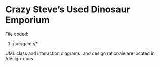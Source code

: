 # Crazy Steve’s Used Dinosaur Emporium

File coded:
1. /src/game/*

UML class and interaction diagrams, and design rationale are located in /design-docs
